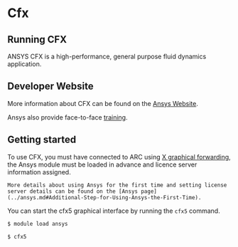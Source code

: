 # Cfx

## Running CFX

ANSYS CFX is a high-performance, general purpose fluid dynamics application.

## Developer Website

More information about CFX can be found on the [Ansys Website](https://www.ansys.com/en-GB/Products/Fluids/ANSYS-CFX).

Ansys also provide face-to-face [training](https://www.ansys.com/Services/Training-Center).

## Getting started

To use CFX, you must have connected to ARC using [X graphical forwarding](../../../getting_started/logon.md#Graphics-forwarding-(X11)), the Ansys module must be loaded in advance and licence server information assigned.

```{note}
More details about using Ansys for the first time and setting license server details can be found on the [Ansys page](../ansys.md#Additional-Step-for-Using-Ansys-the-First-Time).
```

You can start the cfx5 graphical interface by running the `cfx5` command.

```bash
$ module load ansys

$ cfx5
```
